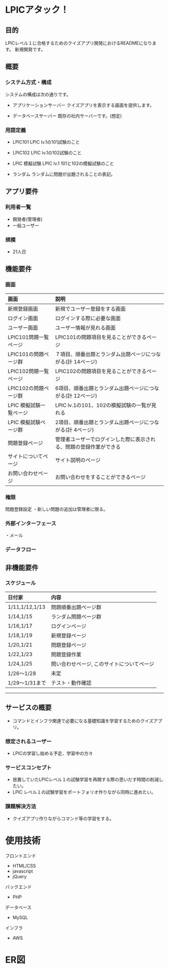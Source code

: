 # LPICアタック！
## 目的
LPICレベル１に合格するためのクイズアプリ開発におけるREADMEになります。
新規開発です。

## 概要
### システム方式・構成
システムの構成は次の通りです。

- アプリケーションサーバー
  クイズアプリを表示する画面を提供します。

- データベースサーバー
  既存の社内サーバーです。(想定)

### 用語定義
- LPIC101
  LPIC lv.1の101試験のこと 

- LPIC102
  LPIC lv.1の102試験のこと

- LPIC 模擬試験
  LPIC lv.1 101と102の模擬試験のこと

- ランダム
  ランダムに問題が出題されることの表記。

## アプリ要件
### 利用者一覧
- 開発者(管理者)
- 一般ユーザー

### 規模
- 21人日

## 機能要件
### 画面
| 画面 | 説明 |
|:---  |:--- |
| 新規登録画面 | 新規でユーザー登録をする画面 |
| ログイン画面 | ログインする際に必要な画面 |
| ユーザー画面 | ユーザー情報が見れる画面 |
| LPIC101問題一覧ページ | LPIC101の問題項目を見ることができるページ |
| LPIC101の問題ページ群 |７項目、順番出題とランダム出題ページにつながる(計 14ページ) |
| LPIC102問題一覧ページ | LPIC102の問題項目を見ることができるページ |
| LPIC102の問題ページ群 | 6項目、順番出題とランダム出題ページにつながる(計 12ページ) |
| LPIC 模擬試験一覧ページ | LPIC lv.1の101、102の模擬試験の一覧が見れる |
| LPIC 模擬試験ページ群 | 2項目、順番出題とランダム出題ページにつながる(計 4ページ) |
| 問題登録ページ | 管理者ユーザーでログインした際に表示される、問題の登録作業ができる|
| サイトについてページ | サイト説明のページ |
| お問い合わせページ | お問い合わせをすることができるページ |

### 権限
問題登録設定
・新しい問題の追加は管理者に限る。

### 外部インターフェース
・メール

### データフロー

## 非機能要件
### スケジュール
| 日付家 | 内容 |
| :--- |:--- |
| 1/11,1/12,1/13 | 問題順番出題ページ群 |
| 1/14,1/15 | ランダム問題ページ群 |
| 1/16,1/17 | ログインページ |
| 1/18,1/19 | 新規登録ページ |
| 1/20,1/21 | 問題登録ページ |
| 1/22,1/23 | 問題登録作業   |
| 1/24,1/25 | 問い合わせページ, このサイトについてページ |
| 1/26～1/28| 未定 |
| 1/29～1/31まで | テスト・動作確認 |
--------------------------------------------------------------------
## サービスの概要
- コマンドとインフラ関連で必要になる基礎知識を学習するためのクイズアプリ。

### 想定されるユーザー
- LPICの学習し始める予定、学習中の方々

### サービスコンセプト
- 放置していたLPICレベル１の試験学習を再開する際の思いだす時間の削減したい。
- LPIC レベル１の試験学習をポートフォリオ作りながら同時に進めたい。

### 課題解決方法
- クイズアプリ作りながらコマンド等の学習をする。

# 使用技術
フロントエンド
- HTML/CSS
- javascript
- jQuery

バックエンド
- PHP

データベース
- MySQL

インフラ
- AWS

# ER図
